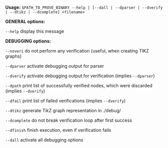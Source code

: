 **Usage:** `$PATH_TO_PROVE_BINARY --help | [--dall | --dparser | --dverify | --dtikz | --dcomplete] <filename>`


**GENERAL options:**


`--help`	display this message


**DEBUGGING options:**


`--noveri`  	do not perform any verification (useful, when creating TIKZ graphs)

`--dparser`  	activate debugging output for parser

`--dverify`  	activate debugging output for verification (implies `--dparser`)

`--dpath`  	print list of successfully verified nodes, which were discarded (implies `--dverify`)

`--dfail`  	print list of failed verifications (implies `--dverify`)

`--dtikz`    	generate TikZ graph representation in ./debug/

`--dcomplete`	do not break verification loop after first success

`--dfinish`  	finish execution, even if verification fails

`--dall`     	activate all debugging options

